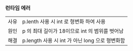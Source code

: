 ### 런타임 에러

<table class="table">
  <tbody>
     <tr>
      <td>사유</td>
      <td>p.lenth 사용 시 int 로 형변화 하여 사용</td>
    </tr>
    <tr>
      <td>원인</td>
      <td>p 의 최대 길이가 18이므로 int 의 범위를 벗어남</td>
    </tr>
    <tr>
      <td>해결</td>
      <td>p.length 사용 시 int 가 아닌 long 으로 형변화함</td>
    </tr>
  </tbody>
</table>
